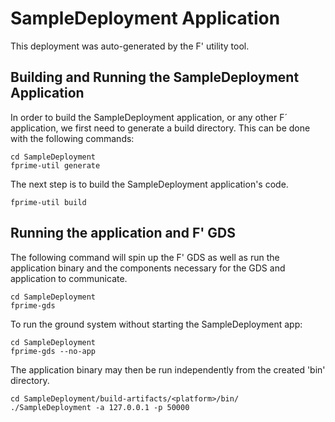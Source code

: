 # SampleDeployment Application

This deployment was auto-generated by the F' utility tool.

## Building and Running the SampleDeployment Application

In order to build the SampleDeployment application, or any other F´ application, we first need to generate a build directory. This can be done with the following commands:

```
cd SampleDeployment
fprime-util generate
```

The next step is to build the SampleDeployment application's code.
```
fprime-util build
```

## Running the application and F' GDS

The following command will spin up the F' GDS as well as run the application binary and the components necessary for the GDS and application to communicate.

```
cd SampleDeployment
fprime-gds
```

To run the ground system without starting the SampleDeployment app:
```
cd SampleDeployment
fprime-gds --no-app
```

The application binary may then be run independently from the created 'bin' directory.

```
cd SampleDeployment/build-artifacts/<platform>/bin/
./SampleDeployment -a 127.0.0.1 -p 50000
```
